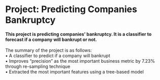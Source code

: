 # Project: Predicting Companies Bankruptcy 
**This project is predicting companies’ bankruptcy. It is a classifier to forecast if a company will bankrupt or not.**<br> 
<br>
The summary of the project is as follows:<br>
•	A classifier to predict if a company will bankrupt<br>
•	Improves “precision” as the most important business metric by 7.23% through re-sampling technique<br>
•	Extracted the most important features using a tree-based model

